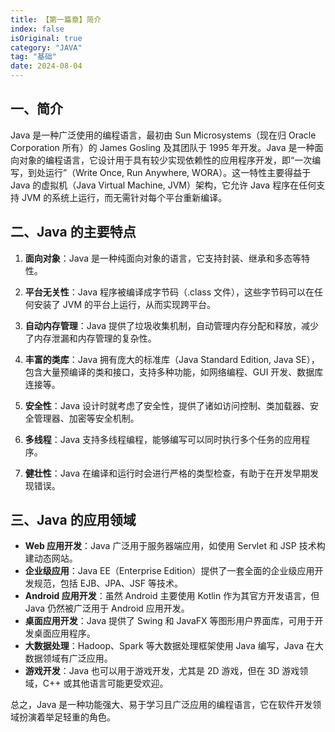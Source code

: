 ```yaml
---
title: 【第一篇章】简介
index: false
isOriginal: true
category: "JAVA"
tag: "基础"
date: 2024-08-04
---
```


## 一、简介

Java 是一种广泛使用的编程语言，最初由 Sun Microsystems（现在归 Oracle Corporation 所有）的 James Gosling 及其团队于 1995 年开发。Java 是一种面向对象的编程语言，它设计用于具有较少实现依赖性的应用程序开发，即“一次编写，到处运行”（Write Once, Run Anywhere, WORA）。这一特性主要得益于 Java 的虚拟机（Java Virtual Machine, JVM）架构，它允许 Java 程序在任何支持 JVM 的系统上运行，而无需针对每个平台重新编译。

## 二、Java 的主要特点

1. **面向对象**：Java 是一种纯面向对象的语言，它支持封装、继承和多态等特性。

2. **平台无关性**：Java 程序被编译成字节码（.class 文件），这些字节码可以在任何安装了 JVM 的平台上运行，从而实现跨平台。

3. **自动内存管理**：Java 提供了垃圾收集机制，自动管理内存分配和释放，减少了内存泄漏和内存管理的复杂性。

4. **丰富的类库**：Java 拥有庞大的标准库（Java Standard Edition, Java SE），包含大量预编译的类和接口，支持多种功能，如网络编程、GUI 开发、数据库连接等。

5. **安全性**：Java 设计时就考虑了安全性，提供了诸如访问控制、类加载器、安全管理器、加密等安全机制。

6. **多线程**：Java 支持多线程编程，能够编写可以同时执行多个任务的应用程序。

7. **健壮性**：Java 在编译和运行时会进行严格的类型检查，有助于在开发早期发现错误。

## 三、Java 的应用领域

- **Web 应用开发**：Java 广泛用于服务器端应用，如使用 Servlet 和 JSP 技术构建动态网站。
- **企业级应用**：Java EE（Enterprise Edition）提供了一套全面的企业级应用开发规范，包括 EJB、JPA、JSF 等技术。
- **Android 应用开发**：虽然 Android 主要使用 Kotlin 作为其官方开发语言，但 Java 仍然被广泛用于 Android 应用开发。
- **桌面应用开发**：Java 提供了 Swing 和 JavaFX 等图形用户界面库，可用于开发桌面应用程序。
- **大数据处理**：Hadoop、Spark 等大数据处理框架使用 Java 编写，Java 在大数据领域有广泛应用。
- **游戏开发**：Java 也可以用于游戏开发，尤其是 2D 游戏，但在 3D 游戏领域，C++ 或其他语言可能更受欢迎。

总之，Java 是一种功能强大、易于学习且广泛应用的编程语言，它在软件开发领域扮演着举足轻重的角色。